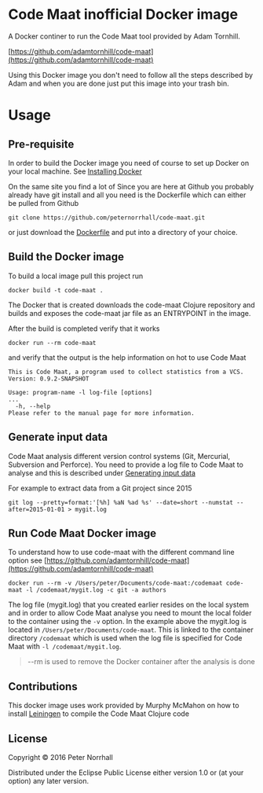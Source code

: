 # Code Maat inofficial Docker image

A Docker continer to run the Code Maat tool provided by Adam Tornhill. 

[https://github.com/adamtornhill/code-maat](https://github.com/adamtornhill/code-maat)

Using this Docker image you don't need to follow all the steps described by Adam and when you are done just put this image into your trash bin.

# Usage

## Pre-requisite 

In order to build the Docker image you need of course to set up Docker on your local machine.
See [Installing Docker](https://docs.docker.com/engine/installation/)

On the same site you find a lot of 
Since you are here at Github you probably already have git install and all you need is the Dockerfile which can either be pulled from Github

```
git clone https://github.com/peternorrhall/code-maat.git
````

or just download the [Dockerfile](https://raw.githubusercontent.com/peternorrhall/code-maat/master/Dockerfile)  and put into a directory of your choice.


## Build the Docker image

To build a local image pull this project run
```
docker build -t code-maat .
````

The Docker that is created downloads the code-maat Clojure repository and builds and exposes the code-maat jar file as an ENTRYPOINT in the image.

After the build is completed verify that it works

```
docker run --rm code-maat
```

and verify that the output is the help information on hot to use Code Maat

```
This is Code Maat, a program used to collect statistics from a VCS.
Version: 0.9.2-SNAPSHOT

Usage: program-name -l log-file [options]
...
  -h, --help
Please refer to the manual page for more information.
````

## Generate input data

Code Maat analysis different version control systems (Git, Mercurial, Subversion and Perforce). You need to provide a log file to Code Maat to analyse and this is described under [Generating input data](https://github.com/adamtornhill/code-maat#generating-input-data)

For example to extract data from a Git project since 2015 
```
git log --pretty=format:'[%h] %aN %ad %s' --date=short --numstat --after=2015-01-01 > mygit.log
```

## Run Code Maat Docker image

To understand how to use code-maat with the different command line option see [https://github.com/adamtornhill/code-maat](https://github.com/adamtornhill/code-maat)

```
docker run --rm -v /Users/peter/Documents/code-maat:/codemaat code-maat -l /codemaat/mygit.log -c git -a authors
```

The log file (mygit.log) that you created earlier resides on the local system and in order to allow Code Maat analyse you need to mount the local folder to the container using the `-v` option. In the example above the mygit.log is located in `/Users/peter/Documents/code-maat`. This is linked to the container directory `/codemaat` which is used when the log file is specified for Code Maat with `-l /codemaat/mygit.log`.

>--rm is used to remove the Docker container after the analysis is done


## Contributions

This docker image uses work provided by Murphy McMahon on how to install [Leiningen](http://leiningen.org) to compile the Code Maat Clojure code

## License

Copyright © 2016 Peter Norrhall

Distributed under the Eclipse Public License either version 1.0 or (at
your option) any later version.


